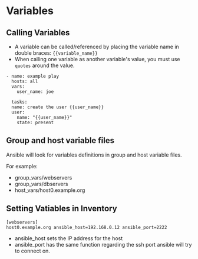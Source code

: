 # Variables

## Calling Variables
- A variable can be called/referenced by placing the variable name in double braces: ``{{variable_name}}``
- When calling one variable as another variable's value, you must use ``quotes`` around the value.

````
- name: example play
  hosts: all
  vars:
    user_name: joe

  tasks:
  name: create the user {{user_name}}
  user:
    name: "{{user_name}}"
    state: present

````

## Group and host variable files
Ansible will look for variables definitions in group and host variable files.

For example:
- group_vars/webservers
- group_vars/dbservers
- host_vars/host0.example.org

## Setting Vatiables in Inventory
````
[webservers]
host0.example.org ansible_host=192.168.0.12 ansible_port=2222
````
- ansible_host sets the IP address for the host
- ansible_port has the same function regarding the ssh port ansible will try to connect on.
